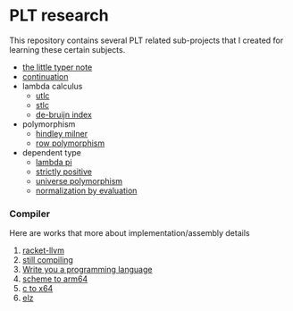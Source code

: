 # PLT research

This repository contains several PLT related sub-projects that I created for learning these certain subjects.

- [the little typer note](https://dannypsnl.github.io/plt-research/the-little-typer-note/note.html)
- [continuation](https://github.com/dannypsnl/plt-research/tree/develop/continuations)
- lambda calculus
  - [utlc](https://github.com/dannypsnl/plt-research/tree/develop/utlc)
  - [stlc](https://github.com/dannypsnl/plt-research/tree/develop/stlc)
  - [de-bruijn index](https://github.com/dannypsnl/plt-research/tree/develop/de-bruijn-index)
- polymorphism
  - [hindley milner](https://github.com/dannypsnl/plt-research/tree/develop/hindley-milner)
  - [row polymorphism](https://github.com/dannypsnl/plt-research/tree/develop/row-poly)
- dependent type
  - [lambda pi](https://github.com/dannypsnl/plt-research/tree/develop/lambda-pi)
  - [strictly positive](https://github.com/dannypsnl/plt-research/tree/develop/strictly-positive)
  - [universe polymorphism](https://github.com/dannypsnl/plt-research/tree/develop/univ-poly)
  - [normalization by evaluation](https://github.com/dannypsnl/plt-research/tree/develop/normalization-by-evaluation)

### Compiler

Here are works that more about implementation/assembly details

1. [racket-llvm](https://github.com/failed-dragon-slayer/racket-llvm)
2. [still compiling](https://github.com/dannypsnl/still-compiling)
3. [Write you a programming language](https://github.com/dannypsnl/write-a-programming-language)
4. [scheme to arm64](https://github.com/dannypsnl/scheme-compiler)
5. [c to x64](https://github.com/racket-tw/cc)
6. [elz](https://github.com/dannypsnl/elz)
